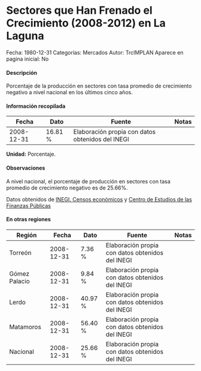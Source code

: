 Sectores que Han Frenado el Crecimiento (2008-2012) en La Laguna
=====

Fecha: 1980-12-31
Categorías: Mercados
Autor: TrcIMPLAN
Aparece en pagina inicial: No

#### Descripción

Porcentaje de la producción en sectores con tasa promedio de crecimiento negativo a nivel nacional en los últimos cinco años.

#### Información recopilada

<table class="table table-hover table-bordered matriz">
<thead>
<tr>
<th>Fecha</th>
<th>Dato</th>
<th>Fuente</th>
<th>Notas</th>
</tr>
</thead>
<tbody>
<tr>
<td>2008-12-31</td>
<td class="derecha">16.81 %</td>
<td>Elaboración propia con datos obtenidos del INEGI</td>
<td></td>
</tr>
</tbody>
</table>

<b>Unidad:</b> Porcentaje.

#### Observaciones

A nivel nacional, el porcentaje de producción en sectores con tasa promedio de crecimiento negativo es de 25.66%.


Datos obtenidos de [INEGI. Censos económicos](http://www3.inegi.org.mx/sistemas/saic/) y [Centro de Estudios de las Finanzas Públicas](http://www.cefp.gob.mx/Pub_Macro_Estadisticas.htm)


#### En otras regiones

<table class="table table-hover table-bordered matriz">
<thead>
<tr>
<th>Región</th>
<th>Fecha</th>
<th>Dato</th>
<th>Fuente</th>
<th>Notas</th>
</tr>
</thead>
<tbody>
<tr>
<td>Torreón</td>
<td>2008-12-31</td>
<td class="derecha">7.36 %</td>
<td>Elaboración propia con datos obtenidos del INEGI</td>
<td></td>
</tr>
<tr>
<td>Gómez Palacio</td>
<td>2008-12-31</td>
<td class="derecha">9.84 %</td>
<td>Elaboración propia con datos obtenidos del INEGI</td>
<td></td>
</tr>
<tr>
<td>Lerdo</td>
<td>2008-12-31</td>
<td class="derecha">40.97 %</td>
<td>Elaboración propia con datos obtenidos del INEGI</td>
<td></td>
</tr>
<tr>
<td>Matamoros</td>
<td>2008-12-31</td>
<td class="derecha">56.40 %</td>
<td>Elaboración propia con datos obtenidos del INEGI</td>
<td></td>
</tr>
<tr>
<td>Nacional</td>
<td>2008-12-31</td>
<td class="derecha">25.66 %</td>
<td>Elaboración propia con datos obtenidos del INEGI</td>
<td></td>
</tr>
</tbody>
</table>

